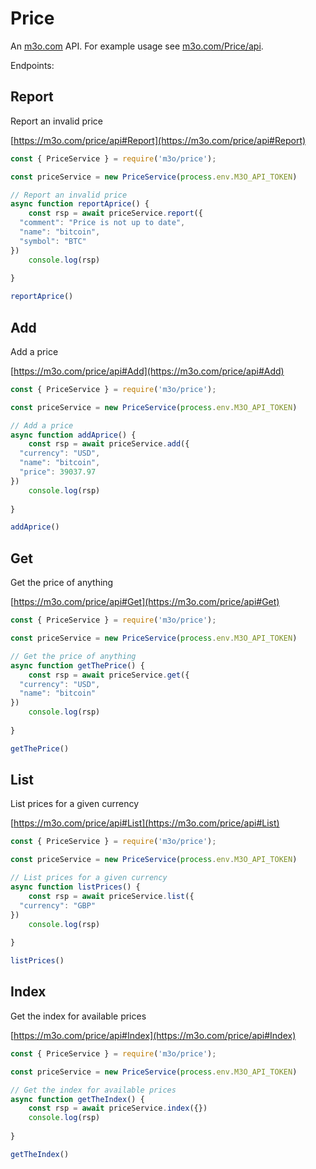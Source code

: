 # Price

An [m3o.com](https://m3o.com) API. For example usage see [m3o.com/Price/api](https://m3o.com/Price/api).

Endpoints:

## Report

Report an invalid price


[https://m3o.com/price/api#Report](https://m3o.com/price/api#Report)

```js
const { PriceService } = require('m3o/price');

const priceService = new PriceService(process.env.M3O_API_TOKEN)

// Report an invalid price
async function reportAprice() {
	const rsp = await priceService.report({
  "comment": "Price is not up to date",
  "name": "bitcoin",
  "symbol": "BTC"
})
	console.log(rsp)
	
}

reportAprice()
```
## Add

Add a price


[https://m3o.com/price/api#Add](https://m3o.com/price/api#Add)

```js
const { PriceService } = require('m3o/price');

const priceService = new PriceService(process.env.M3O_API_TOKEN)

// Add a price
async function addAprice() {
	const rsp = await priceService.add({
  "currency": "USD",
  "name": "bitcoin",
  "price": 39037.97
})
	console.log(rsp)
	
}

addAprice()
```
## Get

Get the price of anything


[https://m3o.com/price/api#Get](https://m3o.com/price/api#Get)

```js
const { PriceService } = require('m3o/price');

const priceService = new PriceService(process.env.M3O_API_TOKEN)

// Get the price of anything
async function getThePrice() {
	const rsp = await priceService.get({
  "currency": "USD",
  "name": "bitcoin"
})
	console.log(rsp)
	
}

getThePrice()
```
## List

List prices for a given currency


[https://m3o.com/price/api#List](https://m3o.com/price/api#List)

```js
const { PriceService } = require('m3o/price');

const priceService = new PriceService(process.env.M3O_API_TOKEN)

// List prices for a given currency
async function listPrices() {
	const rsp = await priceService.list({
  "currency": "GBP"
})
	console.log(rsp)
	
}

listPrices()
```
## Index

Get the index for available prices


[https://m3o.com/price/api#Index](https://m3o.com/price/api#Index)

```js
const { PriceService } = require('m3o/price');

const priceService = new PriceService(process.env.M3O_API_TOKEN)

// Get the index for available prices
async function getTheIndex() {
	const rsp = await priceService.index({})
	console.log(rsp)
	
}

getTheIndex()
```
